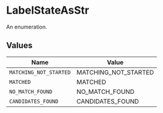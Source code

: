 # LabelStateAsStr

An enumeration.


## Values

| Name                   | Value                  |
| ---------------------- | ---------------------- |
| `MATCHING_NOT_STARTED` | MATCHING_NOT_STARTED   |
| `MATCHED`              | MATCHED                |
| `NO_MATCH_FOUND`       | NO_MATCH_FOUND         |
| `CANDIDATES_FOUND`     | CANDIDATES_FOUND       |